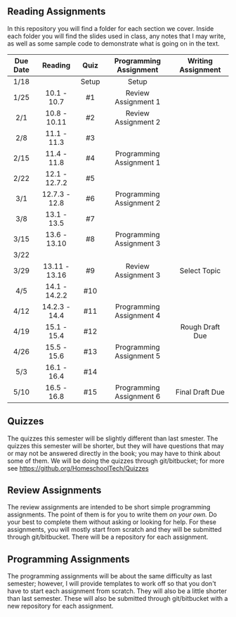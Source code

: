 ## Reading Assignments
In this repository you will find a folder for each section we cover. Inside each folder you will find the slides used in class, any notes that I may write, as well as some sample code to demonstrate what is going on in the text.

| Due Date      | Reading 		    | Quiz   	| Programming Assignment  	|  Writing Assignment	|
| :------------:|:-----------------:|:---------:| :---------------: 	    |:---------------: 		|
| 1/18		    | 				    | Setup  	|  Setup					|						|
| 1/25	        | 10.1 - 10.7       |    #1    	|  Review Assignment 1     	|						|
| 2/1			| 10.8 - 10.11      |  	 #2	 	|  Review Assignment 2 		|						|
| 2/8			| 11.1 - 11.3       |    #3	 	|  							|						|
| 2/15			| 11.4 - 11.8       |    #4 	|  Programming Assignment 1	|						|
| 2/22			| 12.1 - 12.7.2     |    #5 	|							|						|
| 3/1			| 12.7.3 - 12.8     |    #6 	|  Programming Assignment 2	|						|
| 3/8			| 13.1 - 13.5       |    #7 	|							|						|
| 3/15			| 13.6 - 13.10  	|    #8 	|  Programming Assignment 3	|						|
| 3/22			| 				    |    	 	|							|						|
| 3/29			| 13.11 - 13.16		|    #9 	|  Review Assignment 3 		|  Select Topic			|
| 4/5			| 14.1 - 14.2.2   	|    #10 	|							|						|
| 4/12			| 14.2.3 - 14.4   	|    #11 	|  Programming Assignment 4	|						|
| 4/19			| 15.1 - 15.4   	|    #12 	|							|  Rough Draft Due		|
| 4/26			| 15.5 - 15.6     	|    #13 	|  Programming Assignment 5	|						|
| 5/3			| 16.1 - 16.4   	|    #14 	|							|						|
| 5/10			| 16.5 - 16.8     	|    #15 	|  Programming Assignment 6	|  Final Draft Due		|


## Quizzes
The quizzes this semester will be slightly different than last smester. The quizzes this semester will be shorter, but they will have questions that may or may not be answered directly in the book; you may have to think about some of them. We will be doing the quizzes through git/bitbucket; for more see https://github.org/HomeschoolTech/Quizzes

## Review Assignments
The review assignments are intended to be short simple programming assignments. The point of them is for you to write them *on your own.* Do your best to complete them without asking or looking for help. For these assignments, you will mostly start from scratch and they will be submitted through git/bitbucket. There will be a repository for each assignment.

## Programming Assignments
The programming assignments will be about the same difficulty as last semester; however, I will provide templates to work off so that you don't have to start each assignment from scratch. They will also be a little shorter than last semester. These will also be submitted through git/bitbucket with a new repository for each assignment. 
